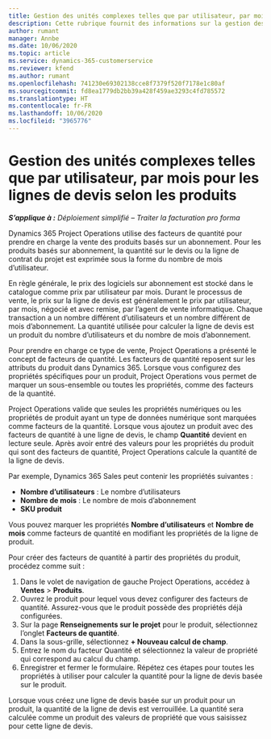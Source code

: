 ```yaml
---
title: Gestion des unités complexes telles que par utilisateur, par mois pour les lignes de devis selon les produits
description: Cette rubrique fournit des informations sur la gestion des unités complexes pour les lignes de devis basées sur un projet.
author: rumant
manager: Annbe
ms.date: 10/06/2020
ms.topic: article
ms.service: dynamics-365-customerservice
ms.reviewer: kfend
ms.author: rumant
ms.openlocfilehash: 741230e69302138cce8f7379f520f7178e1c80af
ms.sourcegitcommit: fd8ea1779db2bb39a428f459ae3293c4fd785572
ms.translationtype: HT
ms.contentlocale: fr-FR
ms.lasthandoff: 10/06/2020
ms.locfileid: "3965776"
---
```

# <a name="managing-complex-units-such-as-per-user-per-month-for-product-based-quote-lines"></a>Gestion des unités complexes telles que par utilisateur, par mois pour les lignes de devis selon les produits

_**S’applique à :** Déploiement simplifié – Traiter la facturation pro forma_

Dynamics 365 Project Operations utilise des facteurs de quantité pour prendre en charge la vente des produits basés sur un abonnement. Pour les produits basés sur abonnement, la quantité sur le devis ou la ligne de contrat du projet est exprimée sous la forme du nombre de mois d’utilisateur.

En règle générale, le prix des logiciels sur abonnement est stocké dans le catalogue comme prix par utilisateur par mois. Durant le processus de vente, le prix sur la ligne de devis est généralement le prix par utilisateur, par mois, négocié et avec remise, par l’agent de vente informatique. Chaque transaction a un nombre différent d’utilisateurs et un nombre différent de mois d’abonnement. La quantité utilisée pour calculer la ligne de devis est un produit du nombre d’utilisateurs et du nombre de mois d’abonnement.

Pour prendre en charge ce type de vente, Project Operations a présenté le concept de facteurs de quantité. Les facteurs de quantité reposent sur les attributs du produit dans Dynamics 365. Lorsque vous configurez des propriétés spécifiques pour un produit, Project Operations vous permet de marquer un sous-ensemble ou toutes les propriétés, comme des facteurs de la quantité.

Project Operations valide que seules les propriétés numériques ou les propriétés de produit ayant un type de données numérique sont marquées comme facteurs de la quantité. Lorsque vous ajoutez un produit avec des facteurs de quantité à une ligne de devis, le champ **Quantité** devient en lecture seule. Après avoir entré des valeurs pour les propriétés du produit qui sont des facteurs de quantité, Project Operations calcule la quantité de la ligne de devis.

Par exemple, Dynamics 365 Sales peut contenir les propriétés suivantes :

- **Nombre d’utilisateurs** : Le nombre d’utilisateurs
- **Nombre de mois** : Le nombre de mois d’abonnement
- **SKU produit**

Vous pouvez marquer les propriétés **Nombre d’utilisateurs** et **Nombre de mois** comme facteurs de quantité en modifiant les propriétés de la ligne de produit.

Pour créer des facteurs de quantité à partir des propriétés du produit, procédez comme suit :

1. Dans le volet de navigation de gauche Project Operations, accédez à **Ventes** > **Produits**.
2. Ouvrez le produit pour lequel vous devez configurer des facteurs de quantité. Assurez-vous que le produit possède des propriétés déjà configurées.
3. Sur la page **Renseignements sur le projet** pour le produit, sélectionnez l’onglet **Facteurs de quantité**.
4. Dans la sous-grille, sélectionnez **+ Nouveau calcul de champ**.
5. Entrez le nom du facteur Quantité et sélectionnez la valeur de propriété qui correspond au calcul du champ.
6. Enregistrer et fermer le formulaire. Répétez ces étapes pour toutes les propriétés à utiliser pour calculer la quantité pour la ligne de devis basée sur le produit.

Lorsque vous créez une ligne de devis basée sur un produit pour un produit, la quantité de la ligne de devis est verrouillée. La quantité sera calculée comme un produit des valeurs de propriété que vous saisissez pour cette ligne de devis.
